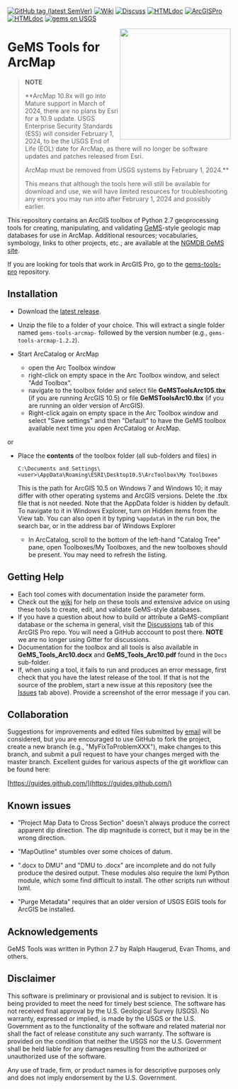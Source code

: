 [![GitHub tag (latest SemVer)](https://img.shields.io/github/v/release/DOI-USGS/gems-tools-arcmap)](https://github.com/DOI-USGS/gems-tools-arcmap/releases/latest)
[![Wiki](https://img.shields.io/badge/-wiki-orange)](https://github.com/DOI-USGS/gems-tools-arcmap/wiki)
[![Discuss](https://img.shields.io/badge/-discuss-orange)](https://github.com/DOI-USGS/gems-tools-pro/discussions) 
[![HTMLdoc](https://img.shields.io/badge/-jupyter_notebooks-orange)](https://github.com/DOI-USGS/gems-tools-pro/tree/notebooks)
[![ArcGISPro](https://img.shields.io/badge/-tools_for_arcgispro-orange)](https://github.com/DOI-USGS/gems-tools-pro)
[![HTMLdoc](https://img.shields.io/badge/-online_gems_documentation-brightgreen)](https://scgeology.github.io/GeMS/index.html)
[![gems on USGS](https://img.shields.io/badge/-NGMDB-brightgreen)](https://ngmdb.usgs.gov/Info/standards/GeMS/)

<img width="250" align="right" src="https://upload.wikimedia.org/wikipedia/commons/thumb/1/1c/USGS_logo_green.svg/500px-USGS_logo_green.svg.png"/>

# GeMS Tools for ArcMap

> **NOTE**
> 
> **ArcMap 10.8x will go into Mature support in March of 2024, there are no plans by Esri for a 10.9 update. USGS Enterprise Security Standards (ESS) will consider February 1, 2024, to be the USGS End of Life (EOL) date for ArcMap, as there will no longer be software updates and patches released from Esri.
>
> ArcMap must be removed from USGS systems by February 1, 2024.**
> 
> This means that although the tools here will still be available for download and use, we will have limited resources for troubleshooting any errors you may run into after February 1, 2024 and possibly earlier.


This repository contains an ArcGIS toolbox of Python 2.7 geoprocessing tools for creating, manipulating, and validating [GeMS](https://ngmdb.usgs.gov/Info/standards/GeMS/)-style geologic map databases for use in ArcMap. Additional resources; vocabularies, symbology, links to other projects, etc.; are available at the [NGMDB GeMS site](https://ngmdb.usgs.gov/Info/standards/GeMS/#reso).

If you are looking for tools that work in ArcGIS Pro, go to the [gems-tools-pro](https://github.com/DOI-USGS/gems-tools-pro) repository.

## Installation

* Download the [latest release](https://github.com/DOI-USGS/gems-tools-arcmap/releases/latest).
* Unzip the file to a folder of your choice. This will extract a single folder named `gems-tools-arcmap-` followed by the version number (e.g., `gems-tools-arcmap-1.2.2`).

* Start ArcCatalog or ArcMap
  * open the Arc Toolbox window
  * right-click on empty space in the Arc Toolbox window, and select "Add Toolbox".
  * navigate to the toolbox folder and select file **GeMSToolsArc105.tbx** (if you are running ArcGIS 10.5) or file **GeMSToolsArc10.tbx** (if you are running an older version of ArcGIS).
  * Right-click again on empty space in the Arc Toolbox window and select "Save settings" and then "Default" to have the GeMS toolbox available next time you open ArcCatalog or ArcMap.

or

* Place the **contents** of the toolbox folder (all sub-folders and files) in

    `C:\Documents and Settings\<user>\AppData\Roaming\ESRI\Desktop10.5\ArcToolbox\My Toolboxes`

    This is the path for ArcGIS 10.5 on Windows 7 and Windows 10; it may differ with other operating systems and ArcGIS versions. Delete the .tbx file that is not needed. Note that the AppData folder is hidden by default. To navigate to it in Windows Explorer, turn on Hidden items from the View tab. You can also open it by typing `%appdata%` in the run box, the search bar, or in the address bar of Windows Explorer
  * In ArcCatalog, scroll to the bottom of the left-hand "Catalog Tree" pane, open Toolboxes/My Toolboxes, and the new toolboxes should be present. You may need to refresh the listing.

## Getting Help

* Each tool comes with documentation inside the parameter form.
* Check out the [wiki](https://github.com/DOI-USGS/gems-tools-arcmap/wiki) for help on these tools and extensive advice on using these tools to create, edit, and validate GeMS-style databases.
*  If you have a question about how to build or attribute a GeMS-compliant database or the schema in general, visit the [Discussions](https://github.com/DOI-USGS/gems-tools-pro/discussions) tab of this ArcGIS Pro repo. You will need a GitHub acccount to post there. <b>NOTE</b> we are no longer using Gitter for discussions.
* Documentation for the toolbox and all tools is also available in **GeMS_Tools_Arc10.docx** and **GeMS_Tools_Arc10.pdf** found in the `Docs` sub-folder.
* If, when using a tool, it fails to run and produces an error message, first check that you have the latest release of the tool. If that is not the source of the problem, start a new issue at this repository (see the [Issues](https://github.com/DOI-USGS/gems-tools-arcmap/issues) tab above). Provide a screenshot of the error message if you can.

## Collaboration
Suggestions for improvements and edited files submitted by [email](gems@usgs.gov) will be considered, but you are encouraged to use GitHub to fork the project, create a new branch (e.g., "MyFixToProblemXXX"), make changes to this branch, and submit a pull request to have your changes merged with the master branch. Excellent guides for various aspects of the git workflow can be found here:

[https://guides.github.com/](https://guides.github.com/)

## Known issues
* "Project Map Data to Cross Section" doesn't always produce the correct apparent dip direction. The dip magnitude is correct, but it may be in the wrong direction.

* "MapOutline" stumbles over some choices of datum.

* ".docx to DMU" and "DMU to .docx" are incomplete and do not fully produce the desired output. These modules also
require the lxml Python module, which some find difficult to install. The other scripts run without lxml.  

* "Purge Metadata" requires that an older version of USGS EGIS tools for ArcGIS be installed.

## Acknowledgements
GeMS Tools was written in Python 2.7 by Ralph Haugerud, Evan Thoms, and others.

## Disclaimer
This software is preliminary or provisional and is subject to revision. It is being provided to meet the need for timely best science. The software has not received final approval by the U.S. Geological Survey (USGS). No warranty, expressed or implied, is made by the USGS or the U.S. Government as to the functionality of the software and related material nor shall the fact of release constitute any such warranty. The software is provided on the condition that neither the USGS nor the U.S. Government shall be held liable for any damages resulting from the authorized or unauthorized use of the software.

Any use of trade, firm, or product names is for descriptive purposes only and does not imply endorsement by the U.S. Government.
